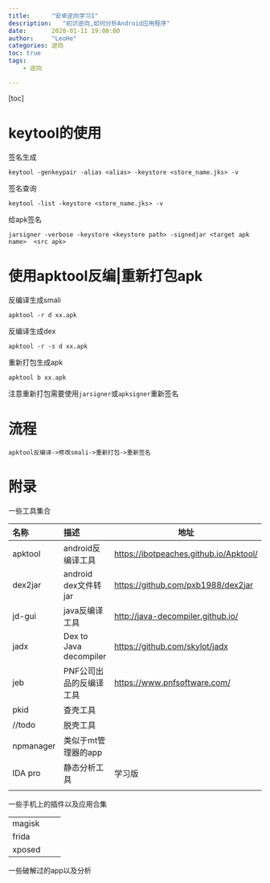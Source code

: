 ```yaml
---
title:      "安卓逆向学习1"
description:   "初识逆向,如何分析Android应用程序"
date:       2020-01-11 19:00:00
author:     "LeoHe"
categories: 逆向
toc: true
tags:
    - 逆向

---
```


[toc]

<!-- more --> 

# keytool的使用

签名生成

```shell
keytool -genkeypair -alias <alias> -keystore <store_name.jks> -v
```

签名查询

```shell
keytool -list -keystore <store_name.jks> -v
```

给apk签名

```shell
jarsigner -verbose -keystore <keystore path> -signedjar <target apk name>  <src apk>
```

# 使用apktool反编|重新打包apk

反编译生成smali

```shell
apktool -r d xx.apk	
```

反编译生成dex

```shell
apktool -r -s d xx.apk
```

重新打包生成apk

```shell
apktool b xx.apk
```



注意重新打包需要使用`jarsigner`或`apksigner`重新签名





# 流程

```
apktool反编译->修改smali->重新打包->重新签名
```







# 附录

一些工具集合

| 名称      | 描述                    | 地址                                   |
| :-------- | :---------------------- | -------------------------------------- |
| apktool   | android反编译工具       | https://ibotpeaches.github.io/Apktool/ |
| dex2jar   | android dex文件转jar    | https://github.com/pxb1988/dex2jar     |
| jd-gui    | java反编译工具          | http://java-decompiler.github.io/      |
| jadx      | Dex to Java decompiler  | https://github.com/skylot/jadx         |
| jeb       | PNF公司出品的反编译工具 | https://www.pnfsoftware.com/           |
| pkid      | 查壳工具                |                                        |
| //todo    | 脱壳工具                |                                        |
| npmanager | 类似于mt管理器的app     |                                        |
| IDA pro   | 静态分析工具            | 学习版                                 |
|           |                         |                                        |



一些手机上的插件以及应用合集

|        |      |      |
| ------ | ---- | ---- |
| magisk |      |      |
| frida  |      |      |
| xposed |      |      |



一些破解过的app以及分析



